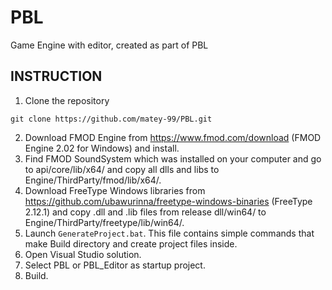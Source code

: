 # PBL
Game Engine with editor, created as part of PBL

## INSTRUCTION
1. Clone the repository
```
git clone https://github.com/matey-99/PBL.git
```
2. Download FMOD Engine from https://www.fmod.com/download (FMOD Engine 2.02 for Windows) and install.
3. Find FMOD SoundSystem which was installed on your computer and go to api/core/lib/x64/ and copy all dlls and libs to Engine/ThirdParty/fmod/lib/x64/.
4. Download FreeType Windows libraries from https://github.com/ubawurinna/freetype-windows-binaries (FreeType 2.12.1) and copy .dll and .lib files from release dll/win64/ to Engine/ThirdParty/freetype/lib/win64/.
5. Launch ```GenerateProject.bat```. This file contains simple commands that make Build directory and create project files inside.
6. Open Visual Studio solution.
7. Select PBL or PBL_Editor as startup project.
8. Build.

